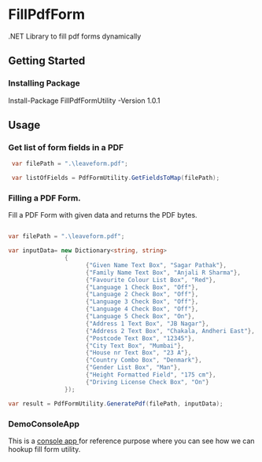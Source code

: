 # FillPdfForm 

.NET Library to fill pdf forms dynamically 

## Getting Started

### Installing Package

Install-Package FillPdfFormUtility -Version 1.0.1

## Usage

### Get list of form fields in a PDF

```csharp
 var filePath = ".\leaveform.pdf";

 var listOfFields = PdfFormUtility.GetFieldsToMap(filePath);

```

### Filling a PDF Form.

Fill a PDF Form with given data and returns the PDF bytes.

```csharp

var filePath = ".\leaveform.pdf";

var inputData= new Dictionary<string, string>
                {
                      {"Given Name Text Box", "Sagar Pathak"},
                      {"Family Name Text Box", "Anjali R Sharma"},
                      {"Favourite Colour List Box", "Red"},
                      {"Language 1 Check Box", "Off"},
                      {"Language 2 Check Box", "Off"},
                      {"Language 3 Check Box", "Off"},
                      {"Language 4 Check Box", "Off"},
                      {"Language 5 Check Box", "On"},
                      {"Address 1 Text Box", "JB Nagar"},
                      {"Address 2 Text Box", "Chakala, Andheri East"},
                      {"Postcode Text Box", "12345"},
                      {"City Text Box", "Mumbai"},
                      {"House nr Text Box", "23 A"},
                      {"Country Combo Box", "Denmark"},
                      {"Gender List Box", "Man"},
                      {"Height Formatted Field", "175 cm"},
                      {"Driving License Check Box", "On"}
                });

var result = PdfFormUtility.GeneratePdf(filePath, inputData);

```

### DemoConsoleApp

This is a [console app ](https://github.com/PATHAKSAGAR/pdf-form-fillup-utility/blob/main/PdfFormFillUtility/Program.cs) for reference purpose where you can see how we can hookup fill form utility.
